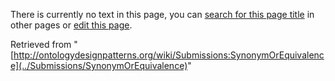 There is currently no text in this page, you can [search for this page title](http://ontologydesignpatterns.org/wiki/Special:Search/SynonymOrEquivalence "Special:Search/SynonymOrEquivalence") in other pages or [edit this page](http://ontologydesignpatterns.org/wiki/index.php?title=Submissions:SynonymOrEquivalence&action=edit "http://ontologydesignpatterns.org/wiki/index.php?title=Submissions:SynonymOrEquivalence&action=edit").






Retrieved from "[http://ontologydesignpatterns.org/wiki/Submissions:SynonymOrEquivalence](../Submissions/SynonymOrEquivalence)"